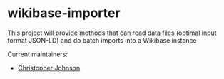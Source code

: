 # wikibase-importer

This project will provide methods that can read data files (optimal input format JSON-LD) and do batch imports into
a Wikibase instance

Current maintainers:
* [Christopher Johnson](https://github.com/christopher-johnson)

